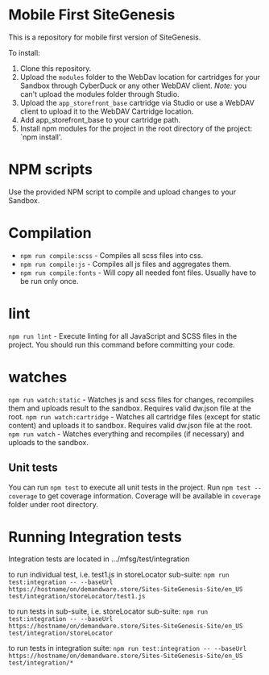 # Mobile First SiteGenesis

This is a repository for mobile first version of SiteGenesis. 

To install:

1. Clone this repository.
1. Upload the `modules` folder to the WebDav location for cartridges for your Sandbox through CyberDuck or any other WebDAV client. *Note:* you can't upload the modules folder through Studio. 
1. Upload the `app_storefront_base` cartridge via Studio or use a WebDAV client to upload it to the WebDAV Cartridge location.
1. Add app_storefront_base to your cartridge path.
1. Install npm modules for the project in the root directory of the project: `npm install'.

# NPM scripts
Use the provided NPM script to compile and upload changes to your Sandbox.
# Compilation

* `npm run compile:scss` - Compiles all scss files into css.
* `npm run compile:js` - Compiles all js files and aggregates them.
* `npm run compile:fonts` - Will copy all needed font files. Usually have to be run only once.

# lint

`npm run lint` - Execute linting for all JavaScript and SCSS files in the project. You should run this command before committing your code.

# watches

`npm run watch:static` - Watches js and scss files for changes, recompiles them and uploads result to the sandbox. Requires valid dw.json file at the root.
`npm run watch:cartridge` - Watches all cartridge files (except for static content) and uploads it to sandbox. Requires valid dw.json file at the root.
`npm run watch` - Watches everything and recompiles (if necessary) and uploads to the sandbox.

## Unit tests

You can run `npm test` to execute all unit tests in the project. Run `npm test --coverage` to get coverage information. Coverage will be available in `coverage` folder under root directory.

# Running Integration tests
Integration tests are located in .../mfsg/test/integration

to run individual test, i.e. test1.js in storeLocator sub-suite:
`npm run test:integration -- --baseUrl https://hostname/on/demandware.store/Sites-SiteGenesis-Site/en_US test/integration/storeLocator/test1.js`

to run tests in sub-suite, i.e. storeLocator sub-suite:
`npm run test:integration -- --baseUrl https://hostname/on/demandware.store/Sites-SiteGenesis-Site/en_US test/integration/storeLocator`

to run tests in integration suite:
`npm run test:integration -- --baseUrl https://hostname/on/demandware.store/Sites-SiteGenesis-Site/en_US test/integration/*`